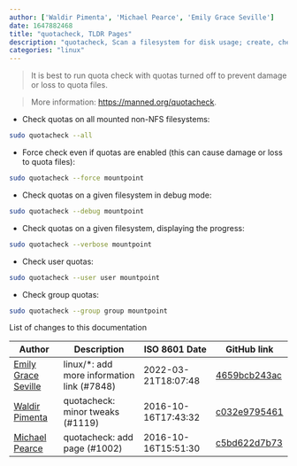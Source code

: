 ```yaml
---
author: ['Waldir Pimenta', 'Michael Pearce', 'Emily Grace Seville']
date: 1647882468
title: "quotacheck, TLDR Pages"
description: "quotacheck, Scan a filesystem for disk usage; create, check and repair quota files."
categories: "linux"
---
```

> It is best to run quota check with quotas turned off to prevent damage or loss to quota files.

> More information: <https://manned.org/quotacheck>.

- Check quotas on all mounted non-NFS filesystems:

```bash
sudo quotacheck --all
```

- Force check even if quotas are enabled (this can cause damage or loss to quota files):

```bash
sudo quotacheck --force mountpoint
```

- Check quotas on a given filesystem in debug mode:

```bash
sudo quotacheck --debug mountpoint
```

- Check quotas on a given filesystem, displaying the progress:

```bash
sudo quotacheck --verbose mountpoint
```

- Check user quotas:

```bash
sudo quotacheck --user user mountpoint
```

- Check group quotas:

```bash
sudo quotacheck --group group mountpoint
```
List of changes to this documentation


Author | Description | ISO 8601 Date | GitHub link
------|-----|-----|-----
[Emily Grace Seville](mailto:emilyseville7cf@gmail.com) | linux/*: add more information link (#7848) | 2022-03-21T18:07:48 | [4659bcb243ac](https://github.com/tldr-pages/tldr/commit/4659bcb243ac572c9e0c95117097801f1e62bda4)
[Waldir Pimenta](mailto:waldyrious@gmail.com) | quotacheck: minor tweaks (#1119) | 2016-10-16T17:43:32 | [c032e9795461](https://github.com/tldr-pages/tldr/commit/c032e97954613b797ecb39f421f5311de22b3278)
[Michael Pearce](mailto:pogomaniac@hotmail.com) | quotacheck: add page (#1002) | 2016-10-16T15:51:30 | [c5bd622d7b73](https://github.com/tldr-pages/tldr/commit/c5bd622d7b73b3d234250ce2d5054b69e945eeff)

